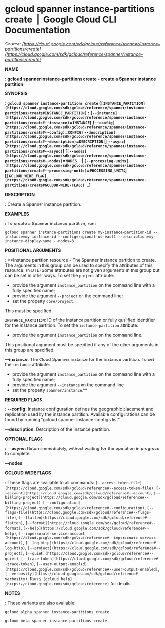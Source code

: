 # gcloud spanner instance-partitions create  |  Google Cloud CLI Documentation

*Source: [https://cloud.google.com/sdk/gcloud/reference/spanner/instance-partitions/create](https://cloud.google.com/sdk/gcloud/reference/spanner/instance-partitions/create)*

**NAME**

: **gcloud spanner instance-partitions create - create a Spanner instance partition**

**SYNOPSIS**

: **`gcloud spanner instance-partitions create` (`[INSTANCE_PARTITION](https://cloud.google.com/sdk/gcloud/reference/spanner/instance-partitions/create#INSTANCE_PARTITION)` : `[--instance](https://cloud.google.com/sdk/gcloud/reference/spanner/instance-partitions/create#--instance)`=`INSTANCE`) `[--config](https://cloud.google.com/sdk/gcloud/reference/spanner/instance-partitions/create#--config)`=`CONFIG` `[--description](https://cloud.google.com/sdk/gcloud/reference/spanner/instance-partitions/create#--description)`=`DESCRIPTION` [`[--async](https://cloud.google.com/sdk/gcloud/reference/spanner/instance-partitions/create#--async)`] [`[--nodes](https://cloud.google.com/sdk/gcloud/reference/spanner/instance-partitions/create#--nodes)`=`NODES`     | `[--processing-units](https://cloud.google.com/sdk/gcloud/reference/spanner/instance-partitions/create#--processing-units)`=`PROCESSING_UNITS`] [`[GCLOUD_WIDE_FLAG](https://cloud.google.com/sdk/gcloud/reference/spanner/instance-partitions/create#GCLOUD-WIDE-FLAGS) …`]**

**DESCRIPTION**

: Create a Spanner instance partition.

**EXAMPLES**

: To create a Spanner instance partition, run:

```
gcloud spanner instance-partitions create my-instance-partition-id --instance=my-instance-id --config=regional-us-east1 --description=my-instance-display-name --nodes=3
```

**POSITIONAL ARGUMENTS**

: **Instance partition resource - The Spanner instance partition to create. The
arguments in this group can be used to specify the attributes of this resource.
(NOTE) Some attributes are not given arguments in this group but can be set in
other ways.
To set the `project` attribute:

- provide the argument `instance_partition` on the command line with a
fully specified name;
- provide the argument `--project` on the command line;
- set the property `core/project`.

This must be specified.

**`INSTANCE_PARTITION`**:
ID of the instance partition or fully qualified identifier for the instance
partition.
To set the `instance partition` attribute:

- provide the argument `instance_partition` on the command line.

This positional argument must be specified if any of the other arguments in this
group are specified.

**--instance**:
The Cloud Spanner instance for the instance partition.
To set the `instance` attribute:

- provide the argument `instance_partition` on the command line with a
fully specified name;
- provide the argument `--instance` on the command line;
- set the property `spanner/instance`.**

**REQUIRED FLAGS**

: **--config**:
Instance configuration defines the geographic placement and replication used by
the instance partition. Available configurations can be found by running "gcloud
spanner instance-configs list"

**--description**:
Description of the instance partition.

**OPTIONAL FLAGS**

: **--async**:
Return immediately, without waiting for the operation in progress to complete.

**--nodes**

**GCLOUD WIDE FLAGS**

: These flags are available to all commands: `[--access-token-file](https://cloud.google.com/sdk/gcloud/reference#--access-token-file)`,
`[--account](https://cloud.google.com/sdk/gcloud/reference#--account)`, `[--billing-project](https://cloud.google.com/sdk/gcloud/reference#--billing-project)`,
`[--configuration](https://cloud.google.com/sdk/gcloud/reference#--configuration)`,
`[--flags-file](https://cloud.google.com/sdk/gcloud/reference#--flags-file)`,
`[--flatten](https://cloud.google.com/sdk/gcloud/reference#--flatten)`, `[--format](https://cloud.google.com/sdk/gcloud/reference#--format)`, `[--help](https://cloud.google.com/sdk/gcloud/reference#--help)`, `[--impersonate-service-account](https://cloud.google.com/sdk/gcloud/reference#--impersonate-service-account)`,
`[--log-http](https://cloud.google.com/sdk/gcloud/reference#--log-http)`,
`[--project](https://cloud.google.com/sdk/gcloud/reference#--project)`, `[--quiet](https://cloud.google.com/sdk/gcloud/reference#--quiet)`, `[--trace-token](https://cloud.google.com/sdk/gcloud/reference#--trace-token)`, `[--user-output-enabled](https://cloud.google.com/sdk/gcloud/reference#--user-output-enabled)`,
`[--verbosity](https://cloud.google.com/sdk/gcloud/reference#--verbosity)`.
Run `$ [gcloud help](https://cloud.google.com/sdk/gcloud/reference)` for details.

**NOTES**

: These variants are also available:

```
gcloud alpha spanner instance-partitions create
```

```
gcloud beta spanner instance-partitions create
```